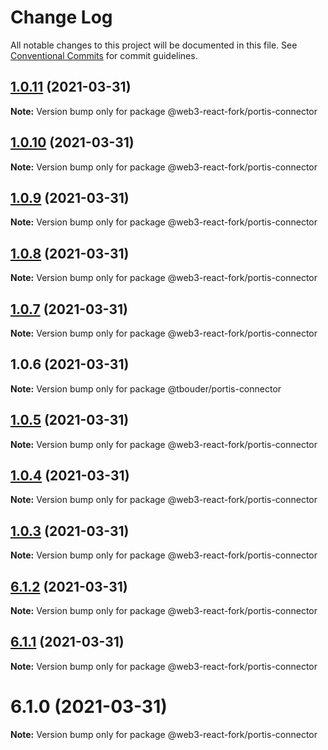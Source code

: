 # Change Log

All notable changes to this project will be documented in this file.
See [Conventional Commits](https://conventionalcommits.org) for commit guidelines.

## [1.0.11](https://github.com/TBouder/web3-react-fork/compare/@web3-react-fork/portis-connector@1.0.10...@web3-react-fork/portis-connector@1.0.11) (2021-03-31)

**Note:** Version bump only for package @web3-react-fork/portis-connector





## [1.0.10](https://github.com/TBouder/web3-react-fork/compare/@web3-react-fork/portis-connector@1.0.9...@web3-react-fork/portis-connector@1.0.10) (2021-03-31)

**Note:** Version bump only for package @web3-react-fork/portis-connector





## [1.0.9](https://github.com/TBouder/web3-react-fork/compare/@web3-react-fork/portis-connector@1.0.8...@web3-react-fork/portis-connector@1.0.9) (2021-03-31)

**Note:** Version bump only for package @web3-react-fork/portis-connector





## [1.0.8](https://github.com/TBouder/web3-react-fork/compare/@web3-react-fork/portis-connector@1.0.7...@web3-react-fork/portis-connector@1.0.8) (2021-03-31)

**Note:** Version bump only for package @web3-react-fork/portis-connector





## [1.0.7](https://github.com/TBouder/web3-react-fork/compare/@web3-react-fork/portis-connector@1.0.5...@web3-react-fork/portis-connector@1.0.7) (2021-03-31)

**Note:** Version bump only for package @web3-react-fork/portis-connector





## 1.0.6 (2021-03-31)

**Note:** Version bump only for package @tbouder/portis-connector





## [1.0.5](https://github.com/TBouder/web3-react-fork/compare/@web3-react-fork/portis-connector@1.0.4...@web3-react-fork/portis-connector@1.0.5) (2021-03-31)

**Note:** Version bump only for package @web3-react-fork/portis-connector





## [1.0.4](https://github.com/TBouder/web3-react-fork/compare/@web3-react-fork/portis-connector@1.0.3...@web3-react-fork/portis-connector@1.0.4) (2021-03-31)

**Note:** Version bump only for package @web3-react-fork/portis-connector





## [1.0.3](https://github.com/TBouder/web3-react-fork/compare/@web3-react-fork/portis-connector@6.1.2...@web3-react-fork/portis-connector@1.0.3) (2021-03-31)

**Note:** Version bump only for package @web3-react-fork/portis-connector





## [6.1.2](https://github.com/TBouder/web3-react-fork/compare/@web3-react-fork/portis-connector@6.1.1...@web3-react-fork/portis-connector@6.1.2) (2021-03-31)

**Note:** Version bump only for package @web3-react-fork/portis-connector





## [6.1.1](https://github.com/TBouder/web3-react-fork/compare/@web3-react-fork/portis-connector@6.1.0...@web3-react-fork/portis-connector@6.1.1) (2021-03-31)

**Note:** Version bump only for package @web3-react-fork/portis-connector





# 6.1.0 (2021-03-31)

**Note:** Version bump only for package @web3-react-fork/portis-connector
